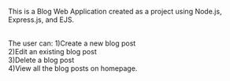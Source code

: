 This is a Blog Web Application created as a project using Node.js, Express.js, and EJS. <br><br>

The user can: 1)Create a new blog post<br>
              2)Edit an existing blog post<br>
              3)Delete a blog post<br>
              4)View all the blog posts on homepage.<br>
